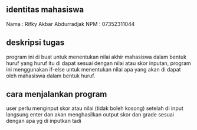 ## identitas mahasiswa
Nama : Rifky Akbar Abdurradjak
NPM : 07352311044

## deskripsi tugas
program ini di buat untuk menentukan nilai akhir mahasiswa dalam bentuk huruf yang huruf itu di dapat sesuai dengan nilai atau skor inputan, program ini menggunakan if-else untuk menentukan nilai apa yang akan di dapat oleh mahasiswa dalam bentuk huruf.

## cara menjalankan program
user perlu menginput skor atau nilai (tidak boleh kosong) setelah di input langsung enter dan akan menghasilkan output skor dan grade sesuai dengan apa yg di inputkan tadi
